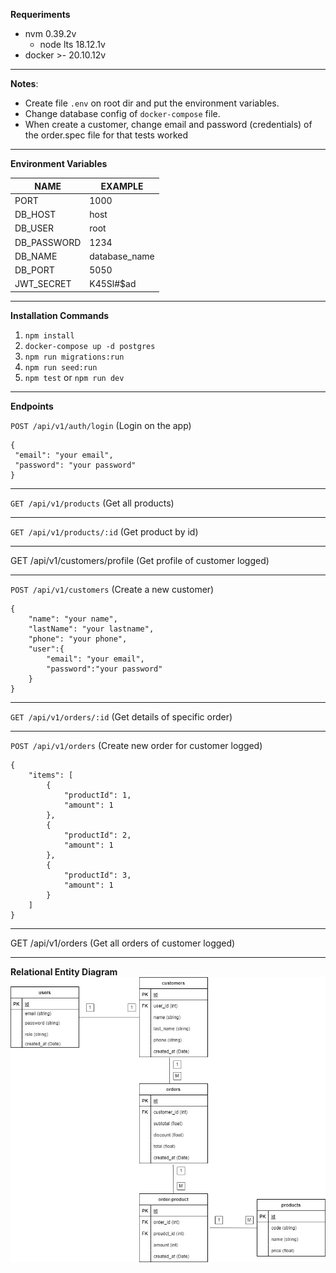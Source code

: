 **Requeriments**
 - nvm 0.39.2v
	 - node lts 18.12.1v
- docker >- 20.10.12v

---

**Notes**:
 - Create file `.env`	on root dir and put the environment variables.
 - Change  database config of `docker-compose` file.
 - When create a customer, change email and password (credentials) of the order.spec file for that tests     worked
---

**Environment Variables**

| NAME | EXAMPLE |
|--|--|
| PORT |  1000|
| DB_HOST | host |
| DB_USER | root |
| DB_PASSWORD | 1234 |
| DB_NAME | database_name |
| DB_PORT | 5050 |
| JWT_SECRET | K45Sl#$ad |

---


**Installation Commands**

 1. `npm install`
 2. `docker-compose up -d postgres`
 3. `npm run migrations:run`
 4. `npm run seed:run`
 5. `npm test` or `npm run dev`

---
**Endpoints**

`POST /api/v1/auth/login` (Login on the app)

    {
     "email": "your email",
     "password": "your password"
    }
---
`GET /api/v1/products` (Get all products)

---
`GET /api/v1/products/:id` (Get product by id)

---
GET /api/v1/customers/profile (Get profile of customer logged)

---
`POST /api/v1/customers` (Create a new customer)

    {
    	"name": "your name",
    	"lastName": "your lastname",
    	"phone": "your phone",
    	"user":{
    		"email": "your email",
    		"password":"your password"
    	}
    }

---
`GET /api/v1/orders/:id` (Get details of specific order)

---
`POST /api/v1/orders` (Create new order for customer logged)

    {
    	"items": [
    		{ 
    			"productId": 1,
    			"amount": 1
    		},
    		{ 
    			"productId": 2,
    			"amount": 1
    		},
    		{ 
    			"productId": 3,
    			"amount": 1
    		}
    	]
    }
---
GET /api/v1/orders (Get all orders of customer logged)

---
**Relational Entity Diagram**
![Diagram of database](https://github.com/AramBoiso/store-test/blob/main/store-test-diagram.jpg)